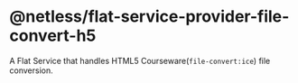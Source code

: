 # @netless/flat-service-provider-file-convert-h5

A Flat Service that handles HTML5 Courseware(`file-convert:ice`) file conversion.
